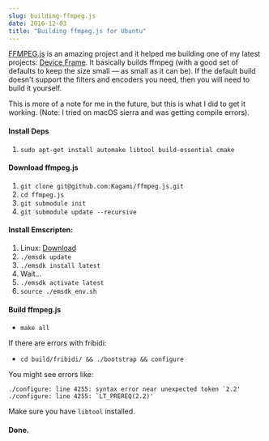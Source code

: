 ```yaml
---
slug: building-ffmpeg.js
date: 2016-12-03
title: "Building ffmpeg.js for Ubuntu"
---
```


[FFMPEG.js](https://github.com/Kagami/ffmpeg.js) is an amazing project and it helped me
building one of my latest projects: [Device
Frame](https://paulkinlan.github.io/deviceframe.es/). It basically builds 
ffmpeg (with a good set of defaults to keep the size small &mdash; as small
as it can be).  If the default build doesn't support the filters and encoders
you need, then you will need to build it yourself.

This is more of a note for me in the future, but this is what I did to get it
working. (Note: I tried on macOS sierra and was getting compile errors).

#### Install Deps

1. `sudo apt-get install automake libtool build-essential cmake`


#### Download ffmpeg.js

1. `git clone git@github.com:Kagami/ffmpeg.js.git`
2. `cd ffmpeg.js`
3. `git submodule init`
4. `git submodule update --recursive`


#### Install Emscripten:

1. Linux: [Download](https://s3.amazonaws.com/mozilla-games/emscripten/releases/emsdk-portable.tar.gz)
2. `./emsdk update`
3. `./emsdk install latest`
4. Wait...
5. `./emsdk activate latest`
6. `source ./emsdk_env.sh`

#### Build ffmpeg.js

* `make all`

If there are errors with fribidi:

* `cd build/fribidi/ && ./bootstrap && configure`

You might see errors like:

```
./configure: line 4255: syntax error near unexpected token `2.2'
./configure: line 4255: `LT_PREREQ(2.2)'
```
Make sure you have `libtool` installed.

#### Done.
